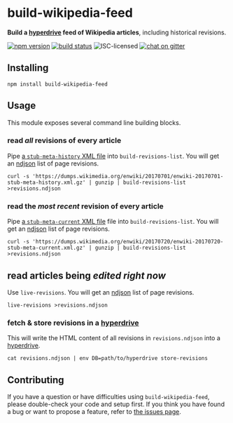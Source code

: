 # build-wikipedia-feed

**Build a [hyperdrive](https://github.com/mafintosh/hyperdrive) feed of Wikipedia articles**, including historical revisions.

[![npm version](https://img.shields.io/npm/v/build-wikipedia-feed.svg)](https://www.npmjs.com/package/build-wikipedia-feed)
[![build status](https://img.shields.io/travis/derhuerst/build-wikipedia-feed.svg)](https://travis-ci.org/derhuerst/build-wikipedia-feed)
![ISC-licensed](https://img.shields.io/github/license/derhuerst/build-wikipedia-feed.svg)
[![chat on gitter](https://badges.gitter.im/derhuerst.svg)](https://gitter.im/derhuerst)


## Installing

```shell
npm install build-wikipedia-feed
```


## Usage

This module exposes several command line building blocks.

### read *all* revisions of every article

Pipe [a `stub-meta-history` XML file](https://dumps.wikimedia.org/enwiki/20170701/) into `build-revisions-list`. You will get an [ndjson](http://ndjson.org) list of page revisions.

```shell
curl -s 'https://dumps.wikimedia.org/enwiki/20170701/enwiki-20170701-stub-meta-history.xml.gz' | gunzip | build-revisions-list >revisions.ndjson
```

### read the *most recent* revision of every article

Pipe [a `stub-meta-current` XML file](https://dumps.wikimedia.org/enwiki/20170720/) file into `build-revisions-list`. You will get an [ndjson](http://ndjson.org) list of page revisions.

```shell
curl -s 'https://dumps.wikimedia.org/enwiki/20170720/enwiki-20170720-stub-meta-current.xml.gz' | gunzip | build-revisions-list >revisions.ndjson
```

## read articles being *edited right now*

Use `live-revisions`. You will get an [ndjson](http://ndjson.org) list of page revisions.

```shell
live-revisions >revisions.ndjson
```

### fetch & store revisions in a [hyperdrive](https://github.com/mafintosh/hyperdrive)

This will write the HTML content of all revisions in `revisions.ndjson` into a [hyperdrive](https://github.com/mafintosh/hyperdrive).

```shell
cat revisions.ndjson | env DB=path/to/hyperdrive store-revisions
```


## Contributing

If you have a question or have difficulties using `build-wikipedia-feed`, please double-check your code and setup first. If you think you have found a bug or want to propose a feature, refer to [the issues page](https://github.com/derhuerst/build-wikipedia-feed/issues).
